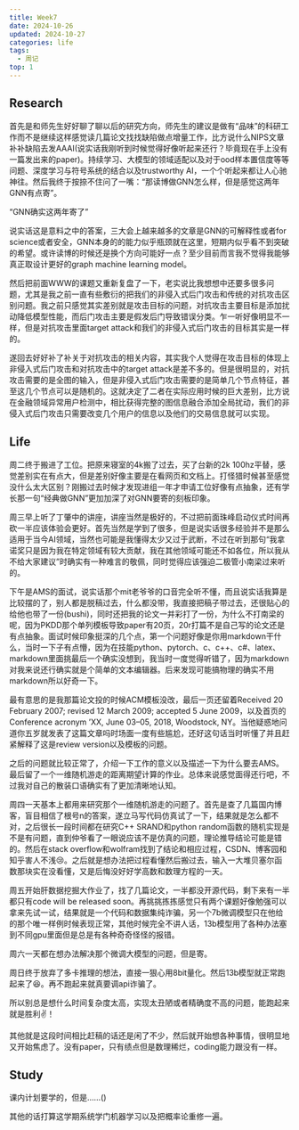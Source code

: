 ```yaml
---
title: Week7
date: 2024-10-26
updated: 2024-10-27
categories: life
tags:
  - 周记
top: 1
---
```


## Research
首先是和师先生好好聊了聊以后的研究方向，师先生的建议是做有“品味”的科研工作而不是继续这样感觉读几篇论文找找缺陷做点增量工作，比方说什么NIPS文章补补缺陷去发AAAI(说实话我刚听到时候觉得好像听起来还行？毕竟现在手上没有一篇发出来的paper)。持续学习、大模型的领域适配以及对于ood样本置信度等等问题、深度学习与符号系统的结合以及trustworthy AI，一个个听起来都让人心驰神往。然后我终于按捺不住问了一嘴：“那读博做GNN怎么样，但是感觉这两年GNN有点寄”。

“GNN确实这两年寄了”

说实话这是意料之中的答案，三大会上越来越多的文章是GNN的可解释性或者for science或者安全，GNN本身的的能力似乎瓶颈就在这里，短期内似乎看不到突破的希望。或许读博的时候还是换个方向可能好一点？至少目前而言我不觉得我能够真正取设计更好的graph machine learning model。

然后把前面WWW的课题又重新复盘了一下，老实说比我想想中还要多很多问题，尤其是我之前一直有些敷衍的把我们的非侵入式后门攻击和传统的对抗攻击区别问题。我之前只感觉其实差别就是攻击目标的问题，对抗攻击主要目标是添加扰动降低模型性能，而后门攻击主要是假发后门导致错误分类。乍一听好像明显不一样，但是对抗攻击里面target attack和我们的非侵入式后门攻击的目标其实是一样的。

遂回去好好补了补关于对抗攻击的相关内容，其实我个人觉得在攻击目标的体现上非侵入式后门攻击和对抗攻击中的target attack是差不多的。但是很明显的，对抗攻击需要的是全图的输入，但是非侵入式后门攻击需要的是简单几个节点特征，甚至这几个节点可以是随机的。这就决定了二者在实际应用时候的巨大差别，比方说在金融领域异常用户检测中，相比获得完整的图信息融合添加全局扰动，我们的非侵入式后门攻击只需要改变几个用户的信息以及他们的交易信息就可以实现。

## Life
周二终于搬进了工位。把原来寝室的4k搬了过去，买了台新的2k 100hz平替，感觉差别实在有点大，但是差别好像主要是在看网页和文档上。打怪猎时候甚至感觉没什么太大区别？刚搬过去时候才发现进组一年才申请工位好像有点抽象，还有学长那一句“经典做GNN”更加加深了对GNN要寄的刻板印象。

周三早上听了丁肇中的讲座，讲座当然是极好的，不过把前面珠峰启动仪式时间再砍一半应该体验会更好。首先当然是学到了很多，但是说实话很多经验并不是那么适用于当今AI领域，当然也可能是我懂得太少又过于武断，不过在听到那句“我拿诺奖只是因为我在特定领域有较大贡献，我在其他领域可能还不如各位，所以我从不给大家建议”时确实有一种难言的敬佩，同时觉得应该强迫二极管小南梁过来听的。

下午是AMS的面试，说实话那个mit老爷爷的口音完全听不懂，而且说实话我算是比较摆的了，别人都是脱稿过去，什么都没带，我直接把稿子带过去，还很贴心的给他也带了一份(bushi)，同时还把我的论文一并彩打了一份，为什么不打南梁的呢，因为PKDD那个单列模板导致paper有20页，20r打篇不是自己写的论文还是有点抽象。面试时候印象挺深的几个点，第一个问题好像是你用markdown干什么，当时一下子有点懵，因为在技能python、pytorch、c、c++、c#、latex、markdown里面挑最后一个确实没想到，我当时一度觉得听错了，因为markdown对我来说还行确实就是个简单的文本编辑器。后来发现可能搞物理的确实不用markdown所以好奇一下。

最有意思的是我那篇论文投的时候ACM模板没改，最后一页还留着Received 20 February 2007; revised 12 March 2009; accepted 5 June 2009，以及首页的Conference acronym ’XX, June 03–05, 2018, Woodstock, NY。当他疑惑地问道你五岁就发表了这篇文章吗时场面一度有些尴尬，还好这句话当时听懂了并且赶紧解释了这是review version以及模板的问题。

之后的问题就比较正常了，介绍一下工作的意义以及描述一下为什么要去AMS。最后留了一个一维随机游走的距离期望计算的作业。总体来说感觉面得还行吧，不过我对自己的散装口语确实有了更加清晰地认知。

周四一天基本上都用来研究那个一维随机游走的问题了。首先是查了几篇国内博客，盲目相信了根号n的答案，遂立马写代码仿真试了一下，结果就是怎么都不对，之后很长一段时间都在研究C++ SRAND和python random函数的随机实现是不是有问题，直到仲爷看了一眼说应该不是仿真的问题，理论推导结论可能是错的。然后在stack overflow和wolfram找到了结论和相应过程，CSDN、博客园和知乎害人不浅:cry:。之后就是想办法把过程看懂然后搬过去，输入一大堆贝塞尔函数那块实在没看懂，又是后悔没好好学高数和数理方程的一天。

周五开始肝数据挖掘大作业了，找了几篇论文，一半都没开源代码，剩下来有一半都只有code will be released soon。再挑挑拣拣感觉只有两个课题好像勉强可以拿来先试一试，结果就是一个代码和数据集纯诈骗，另一个7b微调模型只在他给的那个唯一样例时候表现正常，其他时候完全不讲人话，13b模型用了各种办法塞到不同gpu里面但是总是有各种奇奇怪怪的报错。

周六一天都在想办法解决那个微调大模型的问题，但是寄。

周日终于放弃了多卡推理的想法，直接一狠心用8bit量化。然后13b模型就正常跑起来了:laughing:。再不跑起来就真要调api诈骗了。

所以别总是想什么时间复杂度太高，实现太丑陋或者精确度不高的问题，能跑起来就是胜利✌！

其他就是这段时间相比赶稿的话还是闲了不少，然后就开始想各种事情，很明显地又开始焦虑了。没有paper，只有绩点但是数理稀烂，coding能力跟没有一样。

## Study
课内计划要学的，但是……()

其他的话打算这学期系统学门机器学习以及把概率论重修一遍。